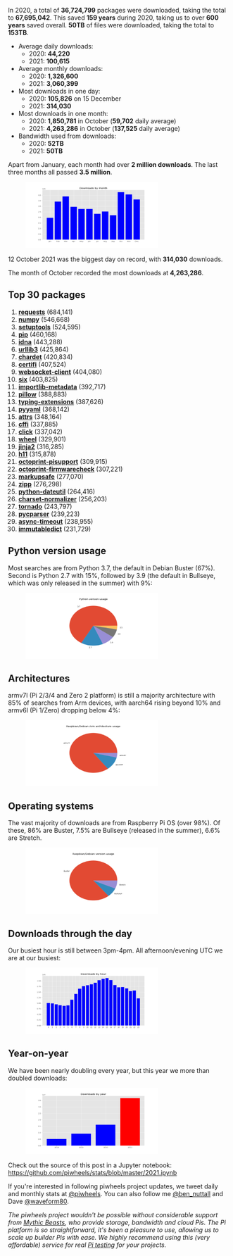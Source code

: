 
<p>In 2020, a total of <strong>36,724,799</strong> packages were downloaded, taking the total to <strong>67,695,042</strong>. This saved <strong>159 years</strong> during 2020, taking us to over <strong>600 years</strong> saved overall. <strong>50TB</strong> of files were downloaded, taking the total to <strong>153TB</strong>.</p>
<ul class="wp-block-list"><li>Average daily downloads:<ul><li>2020: <strong>44,220</strong></li><li>2021: <strong>100,615</strong></li></ul></li><li>Average monthly downloads:<ul><li>2020: <strong>1,326,600</strong></li><li>2021: <strong>3,060,399</strong></li></ul></li><li>Most downloads in one day:<ul><li>2020: <strong>105,826</strong> on 15 December</li><li>2021: <strong>314,030</strong></li></ul></li><li>Most downloads in one month:<ul><li>2020: <strong>1,850,781</strong> in October (<strong>59,702</strong> daily average)</li><li>2021: <strong>4,263,286</strong> in October (<strong>137,525</strong> daily average)</li></ul></li><li>Bandwidth used from downloads:<ul><li>2020: <strong>52TB</strong></li><li>2021: <strong>50TB</strong></li></ul></li></ul>
<p>Apart from January, each month had over <strong>2 million downloads</strong>. The last three months all passed <strong>3.5 million</strong>.</p>
<div class="wp-block-image"><figure class="aligncenter size-full"><img sizes="auto, (max-width: 720px) 100vw, 720px" src="images/year-downloads-by-month.png"/></figure></div>
<p>12 October 2021 was the biggest day on record, with <strong><strong>314,030</strong></strong> downloads.</p>
<p>The month of October recorded the most downloads at <strong>4,263,286</strong>.</p>
<h2 class="wp-block-heading">Top 30 packages</h2>
<ol class="wp-block-list"><li><strong><a href="https://www.piwheels.org/project/requests">requests</a></strong> (684,141)</li><li><strong><a href="https://www.piwheels.org/project/numpy">numpy</a></strong> (546,668)</li><li><strong><a href="https://www.piwheels.org/project/setuptools">setuptools</a></strong> (524,595)</li><li><strong><a href="https://www.piwheels.org/project/pip">pip</a></strong> (460,168)</li><li><strong><a href="https://www.piwheels.org/project/idna">idna</a></strong> (443,288)</li><li><strong><a href="https://www.piwheels.org/project/urllib3">urllib3</a></strong> (425,864)</li><li><strong><a href="https://www.piwheels.org/project/chardet">chardet</a></strong> (420,834)</li><li><strong><a href="https://www.piwheels.org/project/certifi">certifi</a></strong> (407,524)</li><li><strong><a href="https://www.piwheels.org/project/websocket-client">websocket-client</a></strong> (404,080)</li><li><strong><a href="https://www.piwheels.org/project/six">six</a></strong> (403,825)</li><li><strong><a href="https://www.piwheels.org/project/importlib-metadata">importlib-metadata</a></strong> (392,717)</li><li><strong><a href="https://www.piwheels.org/project/pillow">pillow</a></strong> (388,883)</li><li><strong><a href="https://www.piwheels.org/project/typing-extensions">typing-extensions</a></strong> (387,626)</li><li><strong><a href="https://www.piwheels.org/project/pyyaml">pyyaml</a></strong> (368,142)</li><li><strong><a href="https://www.piwheels.org/project/attrs">attrs</a></strong> (348,164)</li><li><strong><a href="https://www.piwheels.org/project/cffi">cffi</a></strong> (337,885)</li><li><strong><a href="https://www.piwheels.org/project/click">click</a></strong> (337,042)</li><li><strong><a href="https://www.piwheels.org/project/wheel">wheel</a></strong> (329,901)</li><li><strong><a href="https://www.piwheels.org/project/jinja2">jinja2</a></strong> (316,285)</li><li><strong><a href="https://www.piwheels.org/project/h11">h11</a></strong> (315,878)</li><li><strong><a href="https://www.piwheels.org/project/octoprint-pisupport">octoprint-pisupport</a></strong> (309,915)</li><li><strong><a href="https://www.piwheels.org/project/octoprint-firmwarecheck">octoprint-firmwarecheck</a></strong> (307,221)</li><li><strong><a href="https://www.piwheels.org/project/markupsafe">markupsafe</a></strong> (277,070)</li><li><strong><a href="https://www.piwheels.org/project/zipp">zipp</a></strong> (276,298)</li><li><strong><a href="https://www.piwheels.org/project/python-dateutil">python-dateutil</a></strong> (264,416)</li><li><strong><a href="https://www.piwheels.org/project/charset-normalizer">charset-normalizer</a></strong> (256,203)</li><li><strong><a href="https://www.piwheels.org/project/tornado">tornado</a></strong> (243,797)</li><li><strong><a href="https://www.piwheels.org/project/pycparser">pycparser</a></strong> (239,223)</li><li><strong><a href="https://www.piwheels.org/project/async-timeout">async-timeout</a></strong> (238,955)</li><li><strong><a href="https://www.piwheels.org/project/immutabledict">immutabledict</a></strong> (231,729)</li></ol>
<h2 class="wp-block-heading">Python version usage</h2>
<p>Most searches are from Python 3.7, the default in Debian Buster (67%). Second is Python 2.7 with 15%, followed by 3.9 (the default in Bullseye, which was only released in the summer) with 9%:</p>
<figure class="wp-block-image size-full"><img sizes="auto, (max-width: 720px) 100vw, 720px" src="images/year-py-vers.png"/></figure>
<h2 class="wp-block-heading">Architectures</h2>
<p>armv7l (Pi 2/3/4 and Zero 2 platform) is still a majority architecture with 85% of searches from Arm devices, with aarch64 rising beyond 10% and armv6l (Pi 1/Zero) dropping below 4%:</p>
<figure class="wp-block-image size-full"><img sizes="auto, (max-width: 720px) 100vw, 720px" src="images/year-debian-arch.png"/></figure>
<h2 class="wp-block-heading">Operating systems</h2>
<p>The vast majority of downloads are from Raspberry Pi OS (over 98%). Of these, 86% are Buster, 7.5% are Bullseye (released in the summer), 6.6% are Stretch.</p>
<figure class="wp-block-image size-full"><img sizes="auto, (max-width: 720px) 100vw, 720px" src="images/year-debian-usage.png"/></figure>
<h2 class="wp-block-heading">Downloads through the day</h2>
<p>Our busiest hour is still between 3pm-4pm. All afternoon/evening UTC we are at our busiest:</p>
<figure class="wp-block-image size-full"><img sizes="auto, (max-width: 720px) 100vw, 720px" src="images/year-downloads-by-hour.png"/></figure>
<h2 class="wp-block-heading"> Year-on-year</h2>
<p>We have been nearly doubling every year, but this year we more than doubled downloads:</p>
<figure class="wp-block-image size-full"><img sizes="auto, (max-width: 720px) 100vw, 720px" src="images/year-downloads-by-year.png"/></figure>
<p>Check out the source of this post in a Jupyter notebook: <a href="https://github.com/piwheels/stats/blob/master/2021.ipynb">https://github.com/piwheels/stats/blob/master/2021.ipynb</a></p>
<p>If you're interested in following piwheels project updates, we tweet daily and monthly stats at <a href="https://twitter.com/piwheels">@piwheels</a>. You can also follow me <a href="https://twitter.com/ben_nuttall">@ben_nuttall</a> and Dave <a href="https://twitter.com/waveform80">@waveform80</a>.</p>
<p><em>The piwheels project wouldn't be possible without considerable support from </em><a href="https://www.mythic-beasts.com/"><em>Mythic Beasts</em></a><em>, who provide storage, bandwidth and cloud Pis. The Pi platform is so straightforward, it's been a pleasure to use, allowing us to scale up builder Pis with ease. We highly recommend using this (very affordable) service for real </em><a href="https://www.mythic-beasts.com/order/rpi"><em>Pi testing</em></a><em> for your projects.</em></p>
